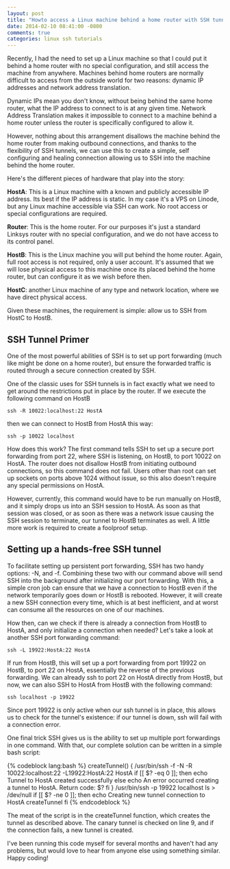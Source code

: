```yaml
---
layout: post
title: "Howto access a Linux machine behind a home router with SSH tunnels"
date: 2014-02-10 08:41:00 -0800
comments: true
categories: linux ssh tutorials
---
```

Recently, I had the need to set up a Linux machine so that I could put it behind a home router with
no special configuration, and still access the machine from anywhere. Machines behind home routers
are normally difficult to access from the outside world for two reasons: dynamic IP addresses and
network address translation.

Dynamic IPs mean you don't know, without being behind the same home
router, what the IP address to connect to is at any given time. Network Address Translation makes it
impossible to connect to a machine behind a home router unless the router is specifically configured
to allow it.

However, nothing about this arrangement disallows the machine behind the home router from making
outbound connections, and thanks to the flexibility of SSH tunnels, we can use this to create a
simple, self configuring and healing connection allowing us to SSH into the machine behind the home
router.

Here's the different pieces of hardware that play into the story:

**HostA**: This is a Linux machine with a known and publicly accessible IP address. Its best if the IP
address is static. In my case it's a VPS on Linode, but any Linux machine accessible via SSH can
work. No root access or special configurations are required.

**Router**: This is the home router. For our purposes it's just a standard Linksys router with no
special configuration, and we do not have access to its control panel.

**HostB**: This is the Linux machine you will put behind the home router. Again, full root access is not
required, only a user account. It's assumed that we will lose physical access to this machine once
its placed behind the home router, but can configure it as we wish before then.

**HostC**: another Linux machine of any type and network location, where we have direct physical access.

Given these machines, the requirement is simple: allow us to SSH from HostC to HostB.

## SSH Tunnel Primer

One of the most powerful abilities of SSH is to set up port forwarding (much like might be done on a
home router), but ensure the forwarded traffic is routed through a secure connection created by SSH.

One of the classic uses for SSH tunnels is in fact exactly what we need to get around the
restrictions put in place by the router. If we execute the following command on HostB

    ssh -R 10022:localhost:22 HostA

then we can connect to HostB from HostA this way:

    ssh -p 10022 localhost

How does this work? The first command tells SSH to set up a secure port forwarding from port 22,
where SSH is listening, on HostB, to port 10022 on HostA. The router does not disallow HostB
from initiating outbound connections, so this command does not fail. Users other than root can set
up sockets on ports above 1024 without issue, so this also doesn't require any special permissions
on HostA.

However, currently, this command would have to be run manually on HostB, and it simply
drops us into an SSH session to HostA. As soon as that session was closed, or as soon as there was a
network issue causing the SSH session to terminate, our tunnel to HostB terminates as well. A little
more work is required to create a foolproof setup.

## Setting up a hands-free SSH tunnel

To facilitate setting up persistent port forwarding, SSH has two handy options: -N, and -f.
Combining these two with our command above will send SSH into the background after initializing our
port forwarding. With this, a simple cron job can ensure that we have a connection to HostB even if
the network temporarily goes down or HostB is rebooted. However, it will create a new SSH connection
every time, which is at best inefficient, and at worst can consume all the resources on one of our
machines.

How then, can we check if there is already a connection from HostB to HostA, and only initialize a
 connection when needed? Let's take a look at another SSH port forwarding command:

    ssh -L 19922:HostA:22 HostA

If run from HostB, this will set up a port forwarding from port 19922 on HostB, to port 22 on HostA,
essentially the reverse of the previous forwarding. We can already ssh to port 22 on HostA directly
from HostB, but now, we can also SSH to HostA from HostB with the following command:

    ssh localhost -p 19922

Since port 19922 is only active when our ssh tunnel is in place, this allows us to check for the
tunnel's existence: if our tunnel is down, ssh will fail with a connection error.

One final trick SSH gives us is the ability to set up multiple port forwardings in one command. With
that, our complete solution can be written in a simple bash script:

{% codeblock lang:bash %}
createTunnel() {
    /usr/bin/ssh -f -N -R 10022:localhost:22 -L19922:HostA:22 HostA
    if [[ $? -eq 0 ]]; then
        echo Tunnel to HostA created successfully
    else
        echo An error occurred creating a tunnel to HostA. Return code: $?
    fi
}
/usr/bin/ssh -p 19922 localhost ls > /dev/null
if [[ $? -ne 0 ]]; then
    echo Creating new tunnel connection to HostA
    createTunnel
fi
{% endcodeblock %}

The meat of the script is in the createTunnel function, which creates the tunnel as described above.
The canary tunnel is checked on line 9, and if the connection fails, a new tunnel is created.

I've been running this code myself for several months and haven't had any problems, but would love
to hear from anyone else using something similar. Happy coding!
